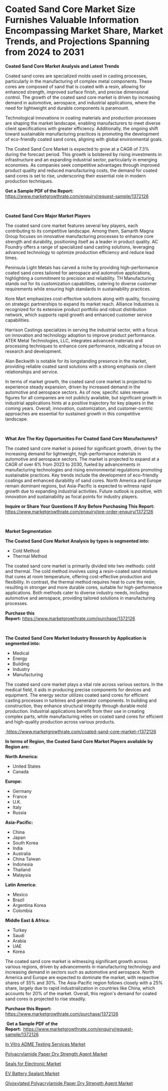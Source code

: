 <p><h1>Coated Sand Core Market Size Furnishes Valuable Information Encompassing Market Share, Market Trends, and Projections Spanning from 2024 to 2031</h1></p><p><strong>Coated Sand Core Market Analysis and Latest Trends</strong></p>
<p><p>Coated sand cores are specialized molds used in casting processes, particularly in the manufacturing of complex metal components. These cores are composed of sand that is coated with a resin, allowing for enhanced strength, improved surface finish, and precise dimensional control. The growth of the coated sand core market is driven by increasing demand in automotive, aerospace, and industrial applications, where the need for lightweight and durable components is paramount. </p><p>Technological innovations in coating materials and production processes are shaping the market landscape, enabling manufacturers to meet diverse client specifications with greater efficiency. Additionally, the ongoing shift toward sustainable manufacturing practices is promoting the development of eco-friendly coated sand cores, aligning with global environmental goals.</p><p>The Coated Sand Core Market is expected to grow at a CAGR of 7.3% during the forecast period. This growth is bolstered by rising investments in infrastructure and an expanding industrial sector, particularly in emerging economies. As companies seek competitive advantages through improved product quality and reduced manufacturing costs, the demand for coated sand cores is set to rise, underscoring their essential role in modern production techniques.</p></p>
<p><strong>Get a Sample PDF of the Report:&nbsp;</strong> <a href="https://www.marketgrowthrate.com/enquiry/request-sample/1372126">https://www.marketgrowthrate.com/enquiry/request-sample/1372126</a></p>
<p>&nbsp;</p>
<p><strong>Coated Sand Core Major Market Players</strong></p>
<p><p>The coated sand core market features several key players, each contributing to its competitive landscape. Among them, Samarth Magna Group focuses on innovative manufacturing processes to enhance core strength and durability, positioning itself as a leader in product quality. AC Foundry offers a range of specialized sand casting solutions, leveraging advanced technology to optimize production efficiency and reduce lead times.</p><p>Peninsula Light Metals has carved a niche by providing high-performance coated sand cores tailored for aerospace and automotive applications, highlighting a commitment to precision and reliability. TH Manufacturing stands out for its customization capabilities, catering to diverse customer requirements while ensuring high standards in sustainability practices.</p><p>Kore Mart emphasizes cost-effective solutions along with quality, focusing on strategic partnerships to expand its market reach. Alliance Industries is recognized for its extensive product portfolio and robust distribution network, which supports rapid growth and enhanced customer service capabilities.</p><p>Harrison Castings specializes in serving the industrial sector, with a focus on innovation and technology adoption to improve product performance. ATEK Metal Technologies, LLC, integrates advanced materials and processing techniques to enhance core performance, indicating a focus on research and development.</p><p>Alan Beckwith is notable for its longstanding presence in the market, providing reliable coated sand solutions with a strong emphasis on client relationships and service. </p><p>In terms of market growth, the coated sand core market is projected to experience steady expansion, driven by increased demand in the automotive and aerospace sectors. As of now, specific sales revenue figures for all companies are not publicly available, but significant growth in industrial applications hints at a positive trajectory for key players in the coming years. Overall, innovation, customization, and customer-centric approaches are essential for sustained growth in this competitive landscape.</p></p>
<p>&nbsp;</p>
<p><strong>What Are The Key Opportunities For Coated Sand Core Manufacturers?</strong></p>
<p><p>The coated sand core market is poised for significant growth, driven by the increasing demand for lightweight, high-performance materials in automotive and aerospace sectors. The market is projected to expand at a CAGR of over 6% from 2023 to 2030, fueled by advancements in manufacturing technologies and rising environmental regulations promoting sustainable practices. Key trends include the development of eco-friendly coatings and enhanced durability of sand cores. North America and Europe remain dominant regions, but Asia-Pacific is expected to witness rapid growth due to expanding industrial activities. Future outlook is positive, with innovation and sustainability as focal points for industry players.</p></p>
<p><strong>Inquire or Share Your Questions If Any Before Purchasing This Report:</strong> <a href="https://www.marketgrowthrate.com/enquiry/pre-order-enquiry/1372126">https://www.marketgrowthrate.com/enquiry/pre-order-enquiry/1372126</a></p>
<p>&nbsp;</p>
<p><strong>Market Segmentation</strong></p>
<p><strong>The Coated Sand Core Market Analysis by types is segmented into:</strong></p>
<p><ul><li>Cold Method</li><li>Thermal Method</li></ul></p>
<p><p>The coated sand core market is primarily divided into two methods: cold and thermal. The cold method involves using a resin-coated sand mixture that cures at room temperature, offering cost-effective production and flexibility. In contrast, the thermal method requires heat to cure the resin, resulting in stronger and more durable cores, suitable for high-performance applications. Both methods cater to diverse industry needs, including automotive and aerospace, providing tailored solutions in manufacturing processes.</p></p>
<p><strong>Purchase this Report:&nbsp;</strong><a href="https://www.marketgrowthrate.com/purchase/1372126">https://www.marketgrowthrate.com/purchase/1372126</a></p>
<p>&nbsp;</p>
<p><strong>The Coated Sand Core Market Industry Research by Application is segmented into:</strong></p>
<p><ul><li>Medical</li><li>Energy</li><li>Building</li><li>Industry</li><li>Manufacturing</li></ul></p>
<p><p>The coated sand core market plays a vital role across various sectors. In the medical field, it aids in producing precise components for devices and equipment. The energy sector utilizes coated sand cores for efficient casting processes in turbines and generator components. In building and construction, they enhance structural integrity through durable mold production. Industrial applications benefit from their use in creating complex parts, while manufacturing relies on coated sand cores for efficient and high-quality production across various products.</p></p>
<p><a href="https://www.marketgrowthrate.com/coated-sand-core-market-r1372126">&nbsp;https://www.marketgrowthrate.com/coated-sand-core-market-r1372126</a></p>
<p><strong>In terms of Region, the Coated Sand Core Market Players available by Region are:</strong></p>
<p>
    <p> <strong> North America: </strong>
        <ul>
            <li>United States</li>
            <li>Canada</li>
        </ul>
        </p> 
    <p> <strong> Europe: </strong>
        <ul>
            <li>Germany</li>
            <li>France</li>
            <li>U.K.</li>
            <li>Italy</li>
            <li>Russia</li>
        </ul>
        </p> 
    <p> <strong> Asia-Pacific: </strong>
        <ul>
            <li>China</li>
            <li>Japan</li>
            <li>South Korea</li>
            <li>India</li>
            <li>Australia</li>
            <li>China Taiwan</li>
            <li>Indonesia</li>
            <li>Thailand</li>
            <li>Malaysia</li>
        </ul>
        </p> 
    <p> <strong> Latin America: </strong>
        <ul>
            <li>Mexico</li>
            <li>Brazil</li>
            <li>Argentina Korea</li>
            <li>Colombia</li>
        </ul>
        </p> 
    <p> <strong> Middle East & Africa: </strong>
        <ul>
            <li>Turkey</li>
            <li>Saudi</li>
            <li>Arabia</li>
            <li>UAE</li>
            <li>Korea</li>
        </ul>
    </p>
    </p>
<p><p>The coated sand core market is witnessing significant growth across various regions, driven by advancements in manufacturing technology and increasing demand in sectors such as automotive and aerospace. North America and Europe are expected to dominate the market, with respective shares of 35% and 30%. The Asia-Pacific region follows closely with a 25% share, largely due to rapid industrialization in countries like China, which accounts for 20% of the market. Overall, this region's demand for coated sand cores is projected to rise steadily.</p></p>
<p><strong>Purchase this Report: </strong><a href="https://www.marketgrowthrate.com/purchase/1372126">https://www.marketgrowthrate.com/purchase/1372126</a></p>
<p>&nbsp;<strong>Get a Sample PDF of the Report:&nbsp;&nbsp;</strong><a href="https://www.marketgrowthrate.com/enquiry/request-sample/1372126">https://www.marketgrowthrate.com/enquiry/request-sample/1372126</a></p>
<p><strong></strong></p>
<p><p><a href="https://www.linkedin.com/pulse/global-market-pulse-trends-growth-analysis-vitro-adme-testing-sdmcc">In Vitro ADME Testing Services Market</a></p><p><a href="https://medium.com/@josephmorgnmelgfbx/global-polyacrylamide-paper-dry-strength-agent-industry-analysis-share-growth-trends-and-2feb527eee5d?postPublishedType=repub">Polyacrylamide Paper Dry Strength Agent Market</a></p><p><a href="https://issuu.com/reportprime-2/docs/seals-for-electronic-market-size-20_39c2b38edd3f64">Seals for Electronic Market</a></p><p><a href="https://issuu.com/reportprime-2/docs/ev-battery-sealant-market-size-2030_e1397904e91f9b">EV Battery Sealant Market</a></p><p><a href="https://medium.com/@josephmorgnmelgfbx/strategic-roadmap-to-success-global-glyoxylated-polyacrylamide-paper-dry-strength-agent-market-178f44fd57e4?postPublishedType=repub">Glyoxylated Polyacrylamide Paper Dry Strength Agent Market</a></p></p>